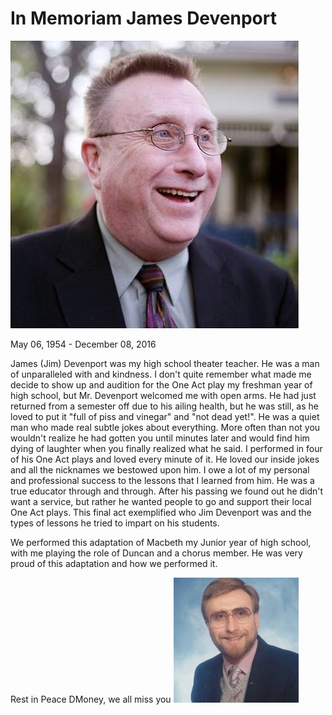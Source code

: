 # In Memoriam James Devenport

![Jim Devenport](dev.jpg)

May 06, 1954 - December 08, 2016

James (Jim) Devenport was my high school theater teacher. He was a man of
unparalleled with and kindness. I don't quite remember what made me decide
to show up and audition for the One Act play my freshman year of high school,
but Mr. Devenport welcomed me with open arms. He had just returned from
a semester off due to his ailing health, but he was still, as he loved to put it
"full of piss and vinegar" and "not dead yet!". He was a quiet man who made real
subtle jokes about everything. More often than not you wouldn't realize he had
gotten you until minutes later and would find him dying of laughter when you 
finally realized what he said. I performed in four of his One Act plays and
loved every minute of it. He loved our inside jokes and all the nicknames 
we bestowed upon him. I owe a lot of my personal and professional success to
the lessons that I learned from him. He was a true educator through and through.
After his passing we found out he didn't want a service, but rather he wanted
people to go and support their local One Act plays. This final act exemplified
who Jim Devenport was and the types of lessons he tried to impart on his 
students. 

We performed this adaptation of Macbeth my Junior year of high school, with me
playing the role of Duncan and a chorus member. He was very proud of this
adaptation and how we performed it. 

Rest in Peace DMoney, we all miss you
![Jim Devenport](james-devenport.jpg) 
